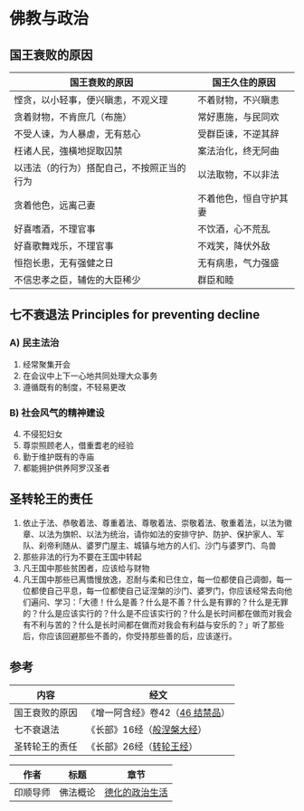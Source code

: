# 佛教与政治

## 国王衰败的原因

国王衰败的原因 | 国王久住的原因
--- | ---
悭贪，以小轻事，便兴瞋恚，不观义理 | 不着财物，不兴瞋恚
贪着财物，不肯庶几（布施） | 常好惠施，与民同欢
不受人谏，为人暴虐，无有慈心 | 受群臣谏，不逆其辞
枉诸人民，強橫地捉取囚禁 | 案法治化，终无阿曲
以违法（的行为）搭配自己，不按照正当的行为 | 以法取物，不以非法
贪着他色，远离己妻 | 不着他色，恒自守护其妻
好喜嗜酒，不理官事 | 不饮酒，心不荒乱
好喜歌舞戏乐，不理官事 | 不戏笑，降伏外敌
恒抱长患，无有强健之日 | 无有病患，气力强盛
不信忠孝之臣，辅佐的大臣稀少 | 群臣和睦

## 七不衰退法 Principles for preventing decline

### A) 民主法治

1. 经常聚集开会
2. 在会议中上下一心地共同处理大众事务
3. 遵循既有的制度，不轻易更改

### B) 社会风气的精神建设

4. 不侵犯妇女
5. 尊崇照顾老人，借重耆老的经验
6. 勤于维护既有的寺庙
7. 都能拥护供养阿罗汉圣者


## 圣转轮王的责任

1. 依止于法、恭敬着法、尊重着法、尊敬着法、崇敬着法、敬重着法，以法为徽章、以法为旗帜、以法为统治，请你如法的安排守护、防护、保护家人、军队、刹帝利随从、婆罗门屋主、城镇与地方的人们、沙门与婆罗门、鸟兽
2. 那些非法的行为不要在王国中转起
3. 凡王国中那些贫困者，应该给与财物
4. 凡王国中那些已离憍慢放逸，忍耐与柔和已住立，每一位都使自己调御，每一位都使自己平息，每一位都使自己证涅槃的沙门、婆罗门，你应该经常去向他们遍问、学习：「大德！什么是善？什么是不善？什么是有罪的？什么是无罪的？什么是应该实行的？什么是不应该实行的？什么是长时间都在做而对我会有不利与苦的？什么是长时间都在做而对我会有利益与安乐的？」听了那些后，你应该回避那些不善的，你受持那些善的后，应该遂行。


## 参考
内容 | 经文
--- | ---
国王衰败的原因 | 《增一阿含经》卷42（[46 结禁品](http://agama.buddhason.org/AA/AA414.htm)）
七不衰退法 | 《长部》16经（[般涅槃大经](http://agama.buddhason.org/DN/DN16.htm)）
圣转轮王的责任 | 《长部》26经（[转轮王经](http://agama.buddhason.org/DN/DN26.htm)）


作者 | 标题 | 章节
--- | ---  | ---
印顺导师 | 佛法概论 | [德化的政治生活](https://yinshun-edu.org.tw/zh-hant/Master_yinshun/y08_16_01_04)

